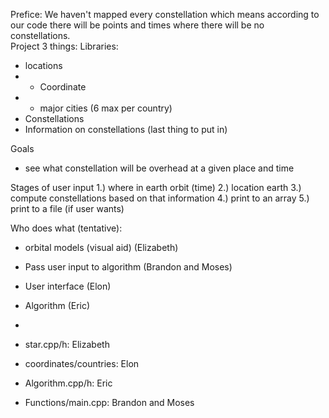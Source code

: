 Prefice: We haven't mapped every constellation which means according to our code 
there will be points and times where there will be no constellations.  
Project 3 things:
Libraries:
- locations 
- - Coordinate 
- - major cities (6 max per country)
- Constellations 
- Information on constellations (last thing to put in)

Goals
- see what constellation will be overhead at a given place and time

Stages of user input
1.) where in earth orbit (time)
2.) location earth
3.) compute constellations based on that information
4.) print to an array
5.) print to a file (if user wants)

Who does what (tentative):
- orbital models (visual aid) (Elizabeth)
- Pass user input to algorithm (Brandon and Moses)
- User interface (Elon)
- Algorithm (Eric)
- 

- star.cpp/h: Elizabeth
- coordinates/countries: Elon
- Algorithm.cpp/h: Eric
- Functions/main.cpp: Brandon and Moses